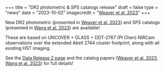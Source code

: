 +++
title = "DR2 photometric & SPS catalogs release"
draft = false
type = "news"
date = "2023-10-02"
imagecredit = "<a href='https://ui.adsabs.harvard.edu/abs/2023arXiv230102671W/abstract'>Weaver et al. 2023</a>"
+++

New DR2 photometric (presented in [Weaver et al. 2023](https://ui.adsabs.harvard.edu/abs/2023arXiv230102671W/abstract)) and SPS catalogs (presented in [Wang et al. 2023](https://arxiv.org/abs/2310.01276)) are available! 

These are based on UNCOVER + GLASS + DDT-2767 (PI Chen) NIRCam observations over the extended Abell 2744 cluster footprint, along with all existing HST imaging. 

See the [Data Release 2 page](/DR2.html) and the catalog papers ([Weaver et al. 2023](https://ui.adsabs.harvard.edu/abs/2023arXiv230102671W/abstract), [Wang et al. 2023](https://arxiv.org/abs/2310.01276)) for full details!


